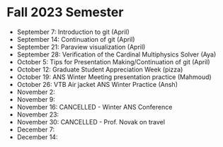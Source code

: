 # Fall 2023 Semester

- September 7: Introduction to git (April)
- September 14: Continuation of git (April)
- September 21: Paraview visualization (April)
- September 28: Verification of the Cardinal Multiphysics Solver (Aya)
- October 5: Tips for Presentation Making/Continuation of git (April)
- October 12: Graduate Student Appreciation Week (pizza)
- October 19: ANS Winter Meeting presentation practice (Mahmoud)
- October 26: VTB Air jacket ANS Winter Practice (Ansh)
- November 2:
- November 9:
- November 16: CANCELLED - Winter ANS Conference
- November 23:
- November 30: CANCELLED - Prof. Novak on travel
- December 7:
- December 14:
